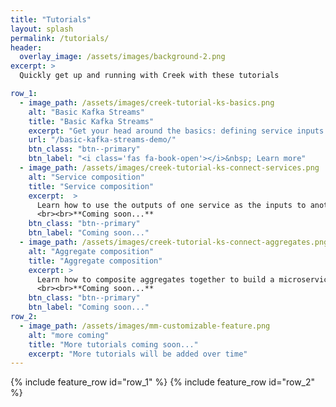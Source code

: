 ```yaml
---
title: "Tutorials"
layout: splash
permalink: /tutorials/
header:
  overlay_image: /assets/images/background-2.png
excerpt: >
  Quickly get up and running with Creek with these tutorials

row_1:
  - image_path: /assets/images/creek-tutorial-ks-basics.png
    alt: "Basic Kafka Streams"
    title: "Basic Kafka Streams"
    excerpt: "Get your head around the basics: defining service inputs and outputs, streams topologies, unit & system testing, debugging & code coverage."
    url: "/basic-kafka-streams-demo/"
    btn_class: "btn--primary"
    btn_label: "<i class='fas fa-book-open'></i>&nbsp; Learn more"
  - image_path: /assets/images/creek-tutorial-ks-connect-services.png
    alt: "Service composition"
    title: "Service composition"
    excerpt:  >
      Learn how to use the outputs of one service as the inputs to another, within the same aggregate.
      <br><br>**Coming soon...**
    btn_class: "btn--primary"
    btn_label: "Coming soon..."
  - image_path: /assets/images/creek-tutorial-ks-connect-aggregates.png
    alt: "Aggregate composition"
    title: "Aggregate composition"
    excerpt: >
      Learn how to composite aggregates together to build a microservice ecosystem
      <br><br>**Coming soon...**
    btn_class: "btn--primary"
    btn_label: "Coming soon..."
row_2:
  - image_path: /assets/images/mm-customizable-feature.png
    alt: "more coming"
    title: "More tutorials coming soon..."
    excerpt: "More tutorials will be added over time"
---
```


{% include feature_row id="row_1" %}
{% include feature_row id="row_2" %}
